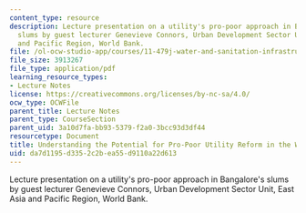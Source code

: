 ```yaml
---
content_type: resource
description: Lecture presentation on a utility's pro-poor approach in Bangalore's
  slums by guest lecturer Genevieve Connors, Urban Development Sector Unit, East Asia
  and Pacific Region, World Bank.
file: /ol-ocw-studio-app/courses/11-479j-water-and-sanitation-infrastructure-in-developing-countries-spring-2007/da7d1195d3352c2bea55d9110a22d613_lect3.pdf
file_size: 3913267
file_type: application/pdf
learning_resource_types:
- Lecture Notes
license: https://creativecommons.org/licenses/by-nc-sa/4.0/
ocw_type: OCWFile
parent_title: Lecture Notes
parent_type: CourseSection
parent_uid: 3a10d7fa-bb93-5379-f2a0-3bcc93d3df44
resourcetype: Document
title: Understanding the Potential for Pro-Poor Utility Reform in the Water Sector
uid: da7d1195-d335-2c2b-ea55-d9110a22d613
---
```

Lecture presentation on a utility's pro-poor approach in Bangalore's slums by guest lecturer Genevieve Connors, Urban Development Sector Unit, East Asia and Pacific Region, World Bank.